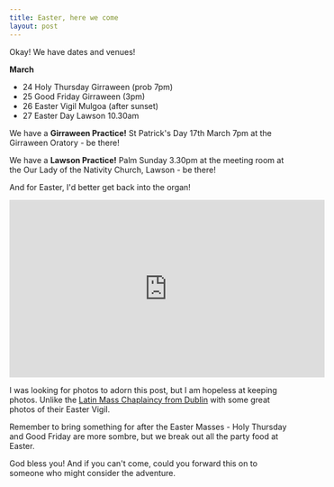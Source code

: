 ```yaml
---
title: Easter, here we come
layout: post
---
```


Okay! We have dates and venues!

**March**

* 24 Holy Thursday Girraween (prob 7pm)
* 25 Good Friday Girraween (3pm)
* 26 Easter Vigil Mulgoa (after sunset)
* 27 Easter Day Lawson 10.30am

We have a **Girraween Practice!**  St Patrick's Day 17th March 7pm at the Girraween Oratory - be there!

We have a **Lawson Practice!** Palm Sunday 3.30pm at the meeting room at the Our Lady of the Nativity Church, Lawson - be there!

And for Easter, I'd better get back into the organ!

<iframe width="560" height="315" src="https://www.youtube.com/embed/HX6SMezVUbA?rel=0" frameborder="0" allowfullscreen></iframe>

I was looking for photos to adorn this post, but I am hopeless at keeping photos.  Unlike the [Latin Mass Chaplaincy from Dublin](http://www.latinmassdublin.ie/the-easter-vigil/) with some great photos of their Easter Vigil.

Remember to bring something for after the Easter Masses - Holy Thursday and Good Friday are more sombre, but we break out all the party food at Easter.

God bless you!  And if you can't come, could you forward this on to someone who might consider the adventure.

